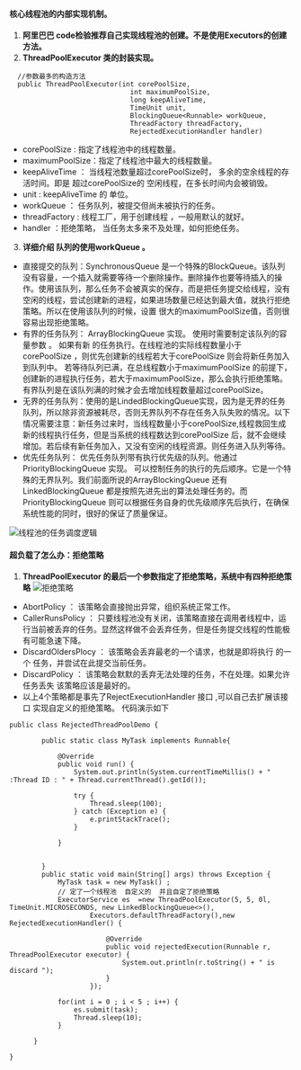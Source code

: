 #### 核心线程池的内部实现机制。
1. **阿里巴巴 code检验推荐自己实现线程池的创建。不是使用Executors的创建方法。**
2. **ThreadPoolExecutor 类的封装实现。**
```
  //参数最多的构造方法
  public ThreadPoolExecutor(int corePoolSize,
                              int maximumPoolSize,
                              long keepAliveTime,
                              TimeUnit unit,
                              BlockingQueue<Runnable> workQueue,
                              ThreadFactory threadFactory,
                              RejectedExecutionHandler handler)
```
- corePoolSize : 指定了线程池中的线程数量。
- maximumPoolSize：指定了线程池中最大的线程数量。
- keepAliveTime ： 当线程池数量超过corePoolSize时， 多余的空余线程的存活时间。即是 超过corePoolSize的 空闲线程，在多长时间内会被销毁。
- unit : keepAliveTime 的 单位。
- workQueue ： 任务队列，被提交但尚未被执行的任务。
- threadFactory : 线程工厂，用于创建线程 ，一般用默认的就好。
- handler ：拒绝策略， 当任务太多来不及处理，如何拒绝任务。
3. **详细介绍 队列的使用workQueue 。**
- 直接提交的队列：SynchronousQueue 是一个特殊的BlockQueue。该队列没有容量，一个插入就需要等待一个删除操作。删除操作也要等待插入的操作。使用该队列，那么任务不会被真实的保存，而是把任务提交给线程，没有空闲的线程，尝试创建新的进程，如果进场数量已经达到最大值，就执行拒绝策略。所以在使用该队列的时候，设置 很大的maximumPoolSize值，否则很容易出现拒绝策略。
- 有界的任务队列： ArrayBlockingQueue 实现。 使用时需要制定该队列的容量参数 。 如果有新 的任务执行。在线程池的实际线程数量小于 corePoolSize ，则优先创建新的线程若大于corePoolSize 则会将新任务加入到队列中。 若等待队列已满，在总线程数小于maximumPoolSize 的前提下，创建新的进程执行任务，若大于maximumPoolSize，那么会执行拒绝策略。有界队列是在该队列满的时候才会去增加线程数量超过corePoolSize。
- 无界的任务队列：使用的是LindedBlockingQueue实现，因为是无界的任务队列，所以除非资源被耗尽，否则无界队列不存在任务入队失败的情况。以下情况需要注意：新任务过来时，当线程数量小于corePoolSize,线程救回生成新的线程执行任务，但是当系统的线程数达到corePoolSize 后，就不会继续增加。若后续有新任务加入，又没有空闲的线程资源。则任务进入队列等待。
- 优先任务队列： 优先任务队列带有执行优先级的队列。他通过PriorityBlockingQueue 实现。 可以控制任务的执行的先后顺序。它是一个特殊的无界队列。我们前面所说的ArrayBlockingQueue 还有LinkedBlockingQueue 都是按照先进先出的算法处理任务的。而PriorityBlockingQueue 则可以根据任务自身的优先级顺序先后执行，在确保系统性能的同时，很好的保证了质量保证。

![线程池的任务调度逻辑](http://upload-images.jianshu.io/upload_images/4237685-92c9020bf1d0d591.png?imageMogr2/auto-orient/strip%7CimageView2/2/w/1240)
#### 超负载了怎么办：拒绝策略
1. **ThreadPoolExecutor 的最后一个参数指定了拒绝策略，系统中有四种拒绝策略**
![拒绝策略](http://upload-images.jianshu.io/upload_images/4237685-2b85ae5cb410d02f.png?imageMogr2/auto-orient/strip%7CimageView2/2/w/1240)
- AbortPolicy ： 该策略会直接抛出异常，组织系统正常工作。
- CallerRunsPolicy ： 只要线程池没有关闭，该策略直接在调用者线程中，运行当前被丢弃的任务。显然这样做不会丢弃任务，但是任务提交线程的性能极有可能急速下降。
- DiscardOldersPlocy ： 该策略会丢弃最老的一个请求，也就是即将执行 的一个 任务，并尝试在此提交当前任务。
- DiscardPolicy ： 该策略会默默的丢弃无法处理的任务，不在处理。如果允许任务丢失 该策略应该是最好的。
- 以上4个策略都是事先了RejectExecutionHandler 接口 ,可以自己去扩展该接口 实现自定义的拒绝策略。 代码演示如下
```
public class RejectedThreadPoolDemo {

		public static class MyTask implements Runnable{

			@Override
			public void run() {
				System.out.println(System.currentTimeMillis() + " :Thread ID : " + Thread.currentThread().getId());
				
				try {
					Thread.sleep(100);
				} catch (Exception e) {
					e.printStackTrace();
				}
				
			}
			
			
		}
		public static void main(String[] args) throws Exception {
			MyTask task = new MyTask() ;
			// 定了一个线程池  自定义的  并且自定了拒绝策略
			ExecutorService es  =new ThreadPoolExecutor(5, 5, 0l, TimeUnit.MICROSECONDS, new LinkedBlockingQueue<>(),
					Executors.defaultThreadFactory(),new RejectedExecutionHandler() {
						
						@Override
						public void rejectedExecution(Runnable r, ThreadPoolExecutor executor) {
							System.out.println(r.toString() + " is discard ");
						}
					});
			
			for(int i = 0 ; i < 5 ; i++) {
				es.submit(task);
				Thread.sleep(10);
			}
			
	  }
	
}
```

